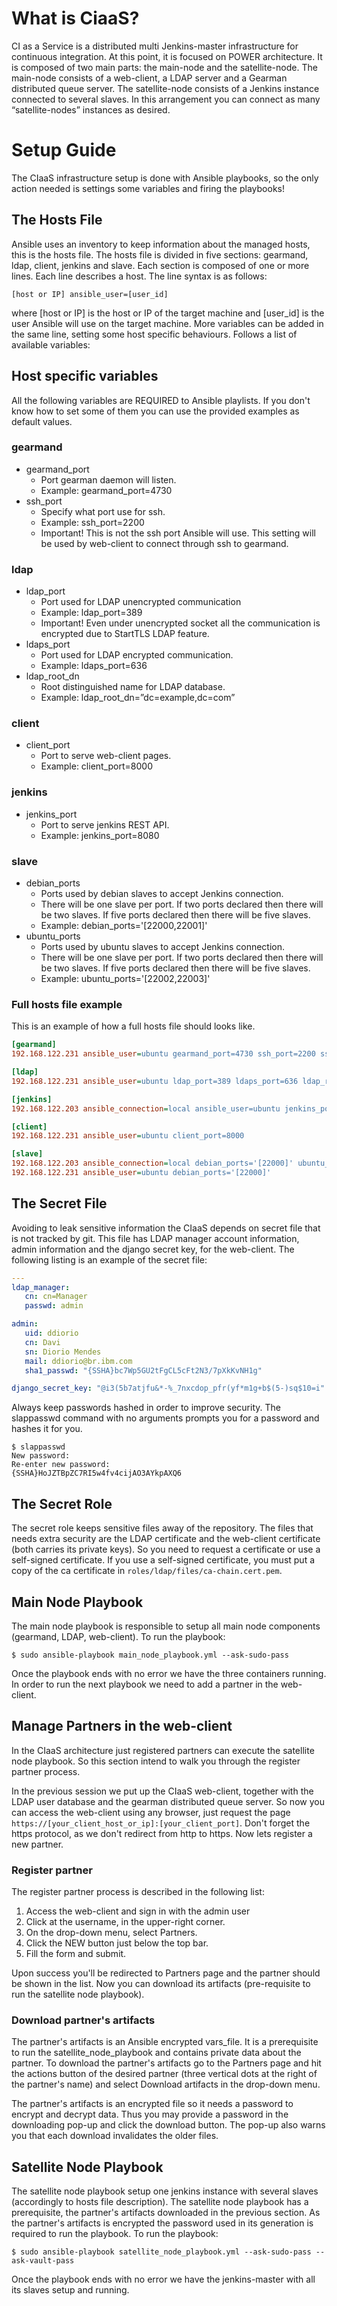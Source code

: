 What is CiaaS?
==============

CI as a Service is a distributed multi Jenkins-master infrastructure for
continuous integration. At this point, it is focused on POWER architecture.
It is composed of two main parts: the main-node and the satellite-node. The
main-node consists of a web-client, a LDAP server and a Gearman distributed
queue server. The satellite-node consists of a Jenkins instance connected to
several slaves. In this arrangement you can connect as many “satellite-nodes”
instances as desired.

Setup Guide
===========

The CIaaS infrastructure setup is done with Ansible playbooks, so the only
action needed is settings some variables and firing the playbooks!

The Hosts File
--------------

Ansible uses an inventory to keep information about the managed hosts, this is
the hosts file. The hosts file is divided in five sections: gearmand, ldap,
client, jenkins and slave. Each section is composed of one or more lines. Each
line describes a host. The line syntax is as follows:

```
[host or IP] ansible_user=[user_id]
```

where [host or IP] is the host or IP of the target machine and [user_id] is the
user Ansible will use on the target machine. More variables can be added in the
same line, setting some host specific behaviours. Follows a list of available
variables:

Host specific variables
-----------------------

All the following variables are REQUIRED to Ansible playlists. If you don't
know how to set some of them you can use the provided examples as default
values.

### gearmand
* gearmand_port
  * Port gearman daemon will listen.
  * Example: gearmand_port=4730
* ssh_port
  * Specify what port use for ssh.
  * Example: ssh_port=2200
  * Important! This is not the ssh port Ansible will use. This setting will be used by web-client to connect through ssh to gearmand.

### ldap
* ldap_port
  * Port used for LDAP unencrypted communication
  * Example: ldap_port=389
  * Important! Even under unencrypted socket all the communication is encrypted due to StartTLS LDAP feature.
* ldaps_port
  * Port used for LDAP encrypted communication.
  * Example: ldaps_port=636
* ldap_root_dn
  * Root distinguished name for LDAP database.
  * Example: ldap_root_dn=”dc=example,dc=com”

### client
* client_port
  * Port to serve web-client pages.
  * Example: client_port=8000

### jenkins
* jenkins_port
  * Port to serve jenkins REST API.
  * Example: jenkins_port=8080

### slave
* debian_ports
  * Ports used by debian slaves to accept Jenkins connection.
  * There will be one slave per port. If two ports declared then there will be two slaves. If five ports declared then there will be five slaves.
  * Example: debian_ports='[22000,22001]'
* ubuntu_ports
  * Ports used by ubuntu slaves to accept Jenkins connection.
  * There will be one slave per port. If two ports declared then there will be two slaves. If five ports declared then there will be five slaves.
  * Example: ubuntu_ports='[22002,22003]'

### Full hosts file example
This is an example of how a full hosts file should looks like.
```ini
[gearmand]
192.168.122.231 ansible_user=ubuntu gearmand_port=4730 ssh_port=2200 ssh_user=client

[ldap]
192.168.122.231 ansible_user=ubuntu ldap_port=389 ldaps_port=636 ldap_root_dn="dc=example,dc=com" ca_domain="example.com"

[jenkins]
192.168.122.203 ansible_connection=local ansible_user=ubuntu jenkins_port=8080

[client]
192.168.122.231 ansible_user=ubuntu client_port=8000

[slave]
192.168.122.203 ansible_connection=local debian_ports='[22000]' ubuntu_ports='[22001,22002]'
192.168.122.231 ansible_user=ubuntu debian_ports='[22000]'
```

The Secret File
---------------
Avoiding to leak sensitive information the CIaaS depends on secret file that is
not tracked by git. This file has LDAP manager account information, admin
information and the django secret key, for the web-client.
The following listing is an example of the secret file:

```yaml
---
ldap_manager:
   cn: cn=Manager
   passwd: admin

admin:
   uid: ddiorio
   cn: Davi
   sn: Diorio Mendes
   mail: ddiorio@br.ibm.com
   sha1_passwd: "{SSHA}bc7Wp5GU2tFgCL5cFt2N3/7pXkKvNH1g"

django_secret_key: "@i3(5b7atjfu&*-%_7nxcdop_pfr(yf*m1g+b$(5-)sq$10=i"
```

Always keep passwords hashed in order to improve security. The slappasswd
command with no arguments prompts you for a password and hashes it for you.

```
$ slappasswd
New password:
Re-enter new password:
{SSHA}HoJZTBpZC7RI5w4fv4cijAO3AYkpAXQ6
```

The Secret Role
---------------
The secret role keeps sensitive files away of the repository. The files that
needs extra security are the LDAP certificate and the web-client certificate
(both carries its private keys). So you need to request a certificate or use a
self-signed certificate. If you use a self-signed certificate, you must put a
copy of the ca certificate in ```roles/ldap/files/ca-chain.cert.pem```.

Main Node Playbook
------------------
The main node playbook is responsible to setup all main node components
(gearmand, LDAP, web-client). To run the playbook:

```
$ sudo ansible-playbook main_node_playbook.yml --ask-sudo-pass
```

Once the playbook ends with no error we have the three containers running. In
order to run the next playbook we need to add a partner in the web-client.

Manage Partners in the web-client
---------------------------------

In the CIaaS architecture just registered partners can execute the satellite
node playbook. So this section intend to walk you through the register partner
process.

In the previous session we put up the CIaaS web-client, together with the LDAP
user database and the gearman distributed queue server. So now you can access
the web-client using any browser, just request the page
```https://[your_client_host_or_ip]:[your_client_port]```. Don't forget the
https protocol, as we don't redirect from http to https. Now lets register a
new partner.

### Register partner

The register partner process is described in the following list:

1. Access the web-client and sign in with the admin user
2. Click at the username, in the upper-right corner.
3. On the drop-down menu, select Partners.
4. Click the NEW button just below the top bar.
5. Fill the form and submit.

Upon success you'll be redirected to Partners page and the partner should be
shown in the list. Now you can download its artifacts (pre-requisite to run the
satellite node playbook).

### Download partner's artifacts
The partner's artifacts is an Ansible encrypted vars_file. It is a prerequisite
to run the satellite_node_playbook and contains private data about the partner.
To download the partner's artifacts go to the Partners page and hit the actions
button of the desired partner (three vertical dots at the right of the partner's
name) and select Download artifacts in the drop-down menu.

The partner's artifacts is an encrypted file so it needs a password to encrypt
and decrypt data. Thus you may provide a password in the downloading pop-up and
click the download button. The pop-up also warns you that each download
invalidates the older files.

Satellite Node Playbook
-----------------------

The satellite node playbook setup one jenkins instance with several slaves
(accordingly to hosts file description). The satellite node playbook has a
prerequisite, the partner's artifacts downloaded in the previous section. As
the partner's artifacts is encrypted the password used in its generation is
required to run the playbook. To run the playbook:

```
$ sudo ansible-playbook satellite_node_playbook.yml --ask-sudo-pass --ask-vault-pass
```

Once the playbook ends with no error we have the jenkins-master with all its
slaves setup and running.
